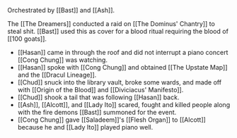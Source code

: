 Orchestrated by [[Bast]] and [[Ash]].

The [[The Dreamers]] conducted a raid on [[The Dominus' Chantry]] to steal shit. [[Bast]] used this as cover for a blood ritual requiring the blood of [[100 goats]].

- [[Hasan]] came in through the roof and did not interrupt a piano concert [[Cong Chung]] was watching.
- [[Hasan]] spoke with [[Cong Chung]] and obtained [[The Upstate Map]] and the [[Dracul Lineage]].
- [[Chud]] snuck into the library vault, broke some wards, and made off with [[Origin of the Blood]] and [[Diviciacus' Manifesto]].
- [[Chud]] shook a tail that was following [[Hasan]] back.
- [[Ash]], [[Alcott]], and [[Lady Ito]] scared, fought and killed people along with the fire demons [[Bast]] summoned for the event.
- [[Cong Chung]] gave [[Saladeem]]'s [[Flesh Organ]] to [[Alcott]] because he and [[Lady Ito]] played piano well.